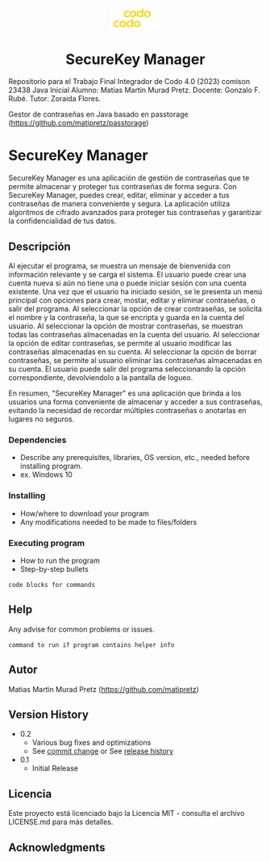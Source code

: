 <p align="center">
  <img alt="cac logo" src="src\logo-CAC.webp" width="100px" />
  <h1 align="center">SecureKey Manager</h1>
</p>


Repositorio para el Trabajo Final Integrador de Codo 4.0 (2023) comison 23438 Java Inicial
Alumno: Matias Martin Murad Pretz.
Docente: Gonzalo F. Rubé.
Tutor: Zoraida Flores.

Gestor de contraseñas en Java basado en passtorage (https://github.com/matipretz/passtorage)

# SecureKey Manager

SecureKey Manager es una aplicación de gestión de contraseñas que te permite almacenar y proteger tus contraseñas de forma segura. Con SecureKey Manager, puedes crear, editar, eliminar y acceder a tus contraseñas de manera conveniente y segura. La aplicación utiliza algoritmos de cifrado avanzados para proteger tus contraseñas y garantizar la confidencialidad de tus datos.

## Descripción

Al ejecutar el programa, se muestra un mensaje de bienvenida con información relevante y se carga el sistema.
El usuario puede crear una cuenta nueva si aún no tiene una o puede iniciar sesión con una cuenta existente.
Una vez que el usuario ha iniciado sesión, se le presenta un menú principal con opciones para crear, mostar, editar y eliminar contraseñas, o salir del programa.
Al seleccionar la opción de crear contraseñas, se solicita el nombre y la contraseña, la que se encripta y guarda en la cuenta del usuario.
Al seleccionar la opción de mostrar contraseñas, se muestran todas las contraseñas almacenadas en la cuenta del usuario.
Al seleccionar la opción de editar contraseñas, se permite al usuario modificar las contraseñas almacenadas en su cuenta.
Al seleccionar la opción de borrar contraseñas, se permite al usuario eliminar las contraseñas almacenadas en su cuenta.
El usuario puede salir del programa seleccionando la opción correspondiente, devolviendolo a la pantalla de logueo.

En resumen, "SecureKey Manager" es una aplicación que brinda a los usuarios una forma conveniente de almacenar y acceder a sus contraseñas, evitando la necesidad de recordar múltiples contraseñas o anotarlas en lugares no seguros.

### Dependencies

* Describe any prerequisites, libraries, OS version, etc., needed before installing program.
* ex. Windows 10

### Installing

* How/where to download your program
* Any modifications needed to be made to files/folders

### Executing program

* How to run the program
* Step-by-step bullets
```
code blocks for commands
```

## Help

Any advise for common problems or issues.
```
command to run if program contains helper info
```

## Autor
 
Matias Martin Murad Pretz (https://github.com/matipretz)

## Version History

* 0.2
    * Various bug fixes and optimizations
    * See [commit change]() or See [release history]()
* 0.1
    * Initial Release

## Licencia

Este proyecto está licenciado bajo la Licencia MIT - consulta el archivo LICENSE.md para más detalles.

## Acknowledgments
